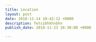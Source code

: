 ```yaml
---
title: Location
layout: post
date: 2018-11-14 10:42:12 +0000
description: Tetsibhkhnbhn
publish_date: 2018-11-23 18:30:00 +0000

---
```

